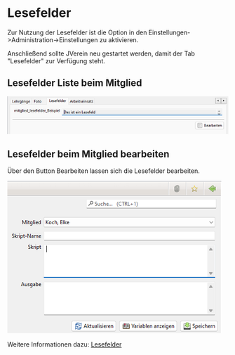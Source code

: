 # Lesefelder

Zur Nutzung der Lesefelder ist die Option in den Einstellungen->Administration->Einstellungen zu aktivieren.

Anschließend sollte JVerein neu gestartet werden, damit der Tab "Lesefelder" zur Verfügung steht.

## Lesefelder Liste beim Mitglied

![](../../../../v3.1.x/mitglieder/content/img/LesefelderTab.png)

## Lesefelder beim Mitglied bearbeiten

Über den Button Bearbeiten lassen sich die Lesefelder bearbeiten.

![](../../../../v3.1.x/administration/mitglieder/img/Lesefeld.png)

Weitere Informationen dazu: [Lesefelder](../../../3.1/administration/mitglieder/lesefelder.md)
